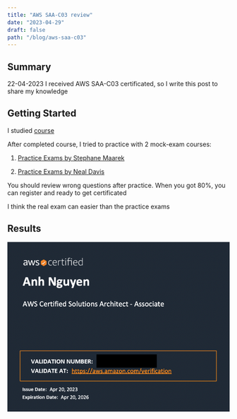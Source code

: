 ```yaml
---
title: "AWS SAA-C03 review"
date: "2023-04-29"
draft: false
path: "/blog/aws-saa-c03"
---
```


## Summary

22-04-2023 I received AWS SAA-C03 certificated, so I write this post to share my knowledge

## Getting Started

I studied [course](https://www.udemy.com/course/aws-certified-solutions-architect-associate-saa-c03/)

After completed course, I tried to practice with 2 mock-exam courses:

1. [Practice Exams by Stephane Maarek](https://www.udemy.com/course/practice-exams-aws-certified-solutions-architect-associate/)

2. [Practice Exams by Neal Davis](https://www.udemy.com/course/aws-certified-solutions-architect-associate-practice-tests-k/)

You should review wrong questions after practice. When you got 80%, you can register and ready to get certificated

I think the real exam can easier than the practice exams

## Results

![certificated](../images/aws-saa-c03.png)